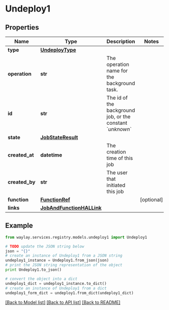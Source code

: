 # Undeploy1


## Properties

Name | Type | Description | Notes
------------ | ------------- | ------------- | -------------
**type** | [**UndeployType**](UndeployType.md) |  | 
**operation** | **str** | The operation name for the background task. | 
**id** | **str** | The id of the background job, or the constant &#x60;_unknown_&#x60; | 
**state** | [**JobStateResult**](JobStateResult.md) |  | 
**created_at** | **datetime** | The creation time of this job | 
**created_by** | **str** | The user that initiated this job | 
**function** | [**FunctionRef**](FunctionRef.md) |  | [optional] 
**links** | [**JobAndFunctionHALLink**](JobAndFunctionHALLink.md) |  | 

## Example

```python
from waylay.services.registry.models.undeploy1 import Undeploy1

# TODO update the JSON string below
json = "{}"
# create an instance of Undeploy1 from a JSON string
undeploy1_instance = Undeploy1.from_json(json)
# print the JSON string representation of the object
print Undeploy1.to_json()

# convert the object into a dict
undeploy1_dict = undeploy1_instance.to_dict()
# create an instance of Undeploy1 from a dict
undeploy1_form_dict = undeploy1.from_dict(undeploy1_dict)
```
[[Back to Model list]](../README.md#documentation-for-models) [[Back to API list]](../README.md#documentation-for-api-endpoints) [[Back to README]](../README.md)


